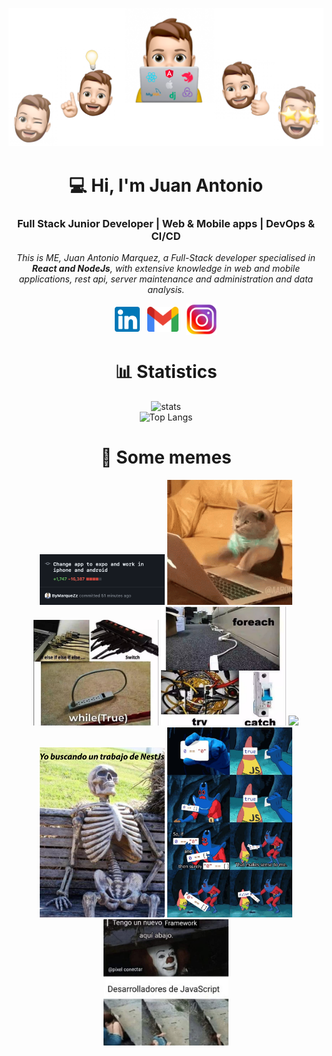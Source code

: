 <p align="center">
  <img src="https://github.com/ByMarqueZz/ByMarqueZz/blob/main/img/fondo-header3pegas.png" style="max-heigth:300px">
</p>
<h1 align="center">💻 Hi, I'm Juan Antonio</h1>
<h3 align="center">
  Full Stack Junior Developer | Web & Mobile apps | DevOps & CI/CD
</h3>
<p align="center">
  <em>This is ME, Juan Antonio Marquez, a Full-Stack developer specialised in <b>React and NodeJs</b>, with extensive knowledge in web and mobile applications, rest api, server maintenance and administration and data analysis.</em>
</p>

<p align="center">
  <a href="https://www.linkedin.com/in/juan-antonio-marquez/" target="_blank"><img align="center" src="https://github.com/ByMarqueZz/ByMarqueZz/blob/main/img/174857.png" alt="linkedin" height="40" width="40"/></a>&nbsp;&nbsp;
   <a href = "mailto: bymarquezz2@gmail.com"><img align="center" src="https://github.com/ByMarqueZz/ByMarqueZz/blob/main/img/Gmail_icon_(2020).svg.png" height="40" width="50" alt="gmail"/></a>&nbsp;&nbsp;
  <a href="https://www.instagram.com/maarquez_10?igsh=MTQzbW11MTEyajJ0dw%3D%3D&utm_source=qr" target="_blank"><img align="center" src="https://github.com/ByMarqueZz/ByMarqueZz/blob/main/img/Logo-Instagram-PNG.png" alt="instagram" height="50" width="50"/></a>
</p>

<h1 align="center">📊 Statistics</h1>
<p align="center">
  <img src="https://github-readme-stats.vercel.app/api?username=bymarquezz&theme=radical" alt="stats"/>
  <br>
  <img src="https://github-readme-stats.vercel.app/api/top-langs/?username=bymarquezz&layout=compact&theme=radical" alt="Top Langs"/>
</p>

<h1 align="center">📸 Some memes</h1>
<p align="center">
  <img src="https://github.com/ByMarqueZz/ByMarqueZz/blob/main/img/Captura%20de%20pantalla%202024-04-10%20a%20las%201.57.23.png" width="200" heigth="200">
  <img src="https://github.com/ByMarqueZz/ByMarqueZz/blob/main/img/gato.gif" width="200" heigth="200">
  <img src="https://github.com/ByMarqueZz/ByMarqueZz/blob/main/img/meme.jpeg" width="200" heigth="200">
  <img src="https://github.com/ByMarqueZz/ByMarqueZz/blob/main/img/meme2.jpeg" width="200" heigth="200">
  <img src="https://github.com/ByMarqueZz/ByMarqueZz/blob/main/img/youtube-video-gif.gif" width="200" heigth="200">
  <img src="https://github.com/ByMarqueZz/ByMarqueZz/blob/main/img/nest2.png" width="200" heigth="200">
  <img src="https://github.com/ByMarqueZz/ByMarqueZz/blob/main/img/349554f1b2e9eb238144bfc2966d8cb8.jpg" width="200" heigth="200">
  <img src="https://github.com/ByMarqueZz/ByMarqueZz/blob/main/img/Captura%20de%20pantalla%202024-02-01%20a%20las%208.43.00.png" width="200" heigth="200">
</p>
